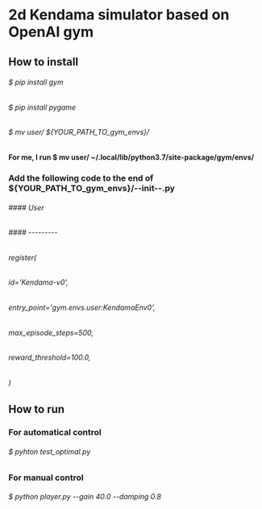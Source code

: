 # 2d Kendama simulator based on OpenAI gym

## How to install
###### $ pip install gym
###### $ pip install pygame
###### $ mv user/ ${YOUR_PATH_TO_gym_envs}/
####   For me, I run $ mv user/ ~/.local/lib/python3.7/site-package/gym/envs/
###  Add the following code to the end of ${YOUR_PATH_TO_gym_envs}/--init--.py
###### #### User
###### #### ---------

###### register(
######    id='Kendama-v0',
######    entry_point='gym.envs.user:KendamaEnv0',
######    max_episode_steps=500,
######    reward_threshold=100.0,
######    )

## How to run
###  For automatical control
###### $ pyhton test_optimal.py
###  For manual control
###### $ python player.py --gain 40.0 --damping 0.8


